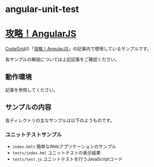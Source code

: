 angular-unit-test
=======================
# [攻略！AngularJS](https://app.codegrid.net/series/angularjs)

[CodeGrid](http://www.codegrid.net/)の「[攻略！AngularJS](https://app.codegrid.net/series/angularjs)」の記事内で使用しているサンプルです。

各サンプルの解説については上記記事をご確認ください。

## 動作環境

記事を参照してください。

## サンプルの内容

各ディレクトリの主なサンプルは以下のようものです。

### ユニットテストサンプル

- `index.hmlt` 簡単なWebアプリケーションのサンプル
- `tests/index.hml` ユニットテストの表示結果
- `tests/test.js` ユニットテストを行うJavaScriptコード
